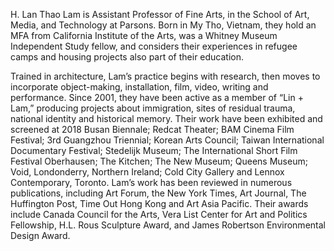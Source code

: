 H. Lan Thao Lam is Assistant Professor of Fine Arts, in the School of Art, Media, and Technology at Parsons. Born in My Tho, Vietnam, they hold an MFA from California Institute of the Arts, was a Whitney Museum Independent Study fellow, and considers their experiences in refugee camps and housing projects also part of their education. 

Trained in architecture, Lam’s practice begins with research, then moves to incorporate object-making, installation, film, video, writing and performance. Since 2001, they have been active as a member of “Lin + Lam,” producing projects about immigration, sites of residual trauma, national identity and historical memory. Their work have been exhibited and screened at 2018 Busan Biennale; Redcat Theater; BAM Cinema Film Festival; 3rd Guangzhou Triennial; Korean Arts Council; Taiwan International Documentary Festival; Stedelijk Museum; The International Short Film Festival Oberhausen; The Kitchen; The New Museum; Queens Museum; Void, Londonderry, Northern Ireland; Cold City Gallery and Lennox Contemporary, Toronto. Lam’s work has been reviewed in numerous publications, including Art Forum, the New York Times, Art Journal, The Huffington Post, Time Out Hong Kong and Art Asia Pacific. Their awards include Canada Council for the Arts, Vera List Center for Art and Politics Fellowship, H.L. Rous Sculpture Award, and James Robertson Environmental Design Award. 
